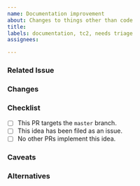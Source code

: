 ```yaml
---
name: Documentation improvement
about: Changes to things other than code
title:
labels: documentation, tc2, needs triage
assignees:

---
```


### Related Issue
<!-- Number of the issue where this idea was proposed. -->

### Changes
<!--
A clear and concise description of the changes.
-->

### Checklist
<!-- You do not have to answer "yes" to all of these to open a pull request. -->
- [ ] This PR targets the `master` branch.
- [ ] This idea has been filed as an issue.
- [ ] No other PRs implement this idea.

### Caveats
<!-- Any caveats and side effects of these changes -->

### Alternatives
<!-- Alternative implementations that were considered -->
